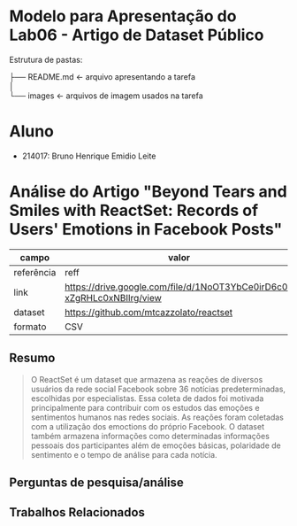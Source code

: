 # Modelo para Apresentação do Lab06 - Artigo de Dataset Público

Estrutura de pastas:

├── README.md  <- arquivo apresentando a tarefa  
│  
└── images     <- arquivos de imagem usados na tarefa  

# Aluno
* 214017: Bruno Henrique Emidio Leite

# Análise do Artigo "Beyond Tears and Smiles with ReactSet: Records of Users' Emotions in Facebook Posts"

|     campo     |       valor                                                                  |   
| -----------   | -----------                                                                  |   
| referência    |        reff                                                                  |  
| link          | https://drive.google.com/file/d/1NoOT3YbCe0irD6c0-xZgRHLc0xNBIlrg/view       |  
| dataset       | https://github.com/mtcazzolato/reactset                                      |  
| formato       | CSV                                                                          |  

## Resumo

> O ReactSet é um dataset que armazena as reações de diversos usuários da rede social Facebook sobre 36 notícias predeterminadas, escolhidas por especialistas. Essa coleta de dados foi motivada principalmente para contribuir com os estudos das emoções e sentimentos humanos nas redes sociais. As reações foram coletadas com a utilização dos emoctions do próprio Facebook. O dataset também armazena informações como determinadas informações pessoais dos participantes além de emoções básicas, polaridade de sentimento e o tempo de análise para cada notícia.

## Perguntas de pesquisa/análise

## Trabalhos Relacionados
